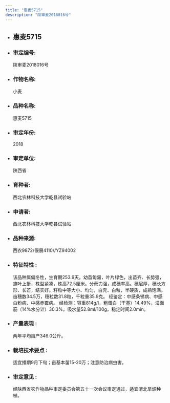 ```yaml
---
title: "惠麦5715"
description: "陕审麦2018016号"
---
```

* ## 惠麦5715
* ###  审定编号:  
   陕审麦2018016号

*  ### 作物名称:  
   小麦

*   ###  品种名称: 
    惠麦5715

*   ### 审定年份: 
    2018

*   ### 审定单位:  
    陕西省

*   ### 育种者:  
    西北农林科技大学乾县试验站

*   ### 申请者:  
    西北农林科技大学乾县试验站

*   ### 品种来源:  
    西农9872/偃展4110//YZ94002

*   ### 特征特性 : 
    该品种属偏冬性，生育期253.9天。幼苗匍匐，叶片绿色，出苗齐、长势强，旗叶上挺，株型紧凑，株高72.5厘米。分蘖力强，成穗率高。穗层厚，穗长方形、长芒，结实好。籽粒中等大小、均匀，白壳、白粒，半硬质，成熟饱满。亩穗数34.5万，穗粒数31.8粒，千粒重35.9克。
经鉴定：中感条锈病、中感白粉病、中感赤霉病。
经检测：容重814g/l，粗蛋白（干基）14.49%，湿面筋（14%水分计）30.3%，吸水量52.8ml/100g，稳定时间2.0min。

*   ### 产量表现 : 
    两年平均亩产346.0公斤。

*   ### 栽培技术要点 : 
    适宜播期9月下旬；亩基本苗15-20万；注意防治病虫害。

*   ### 审定意见 : 
    经陕西省农作物品种审定委员会第五十一次会议审定通过，适宜渭北旱塬种植。
